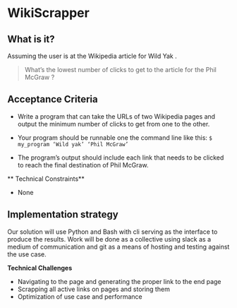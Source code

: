 # WikiScrapper

## What is it?
Assuming the user is at the Wikipedia article for Wild Yak​ .
> What’s the lowest number of clicks to get to the article for the ​ Phil McGraw​ ?

## Acceptance Criteria
* Write a program that can take the URLs of two Wikipedia pages and output the
minimum number of clicks to get from one to the other.

* Your program should be runnable one the command line like this:
`$ my_program ‘Wild yak’ ‘Phil McGraw’`

* The program’s output should include each link that needs to be clicked to reach the final destination of Phil McGraw.

** Technical Constraints**
* None

## Implementation strategy
Our solution will use Python and Bash with cli serving as the interface to produce the results. Work will be done as a collective using slack as a medium of communication and git as a means of hosting and testing against the use case.

**Technical Challenges**
* Navigating to the page and generating the proper link to the end page
* Scrapping all active links on pages and storing them
* Optimization of use case and performance
